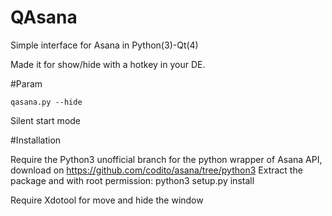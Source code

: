QAsana
======

Simple interface for Asana in Python(3)-Qt(4)

Made it for show/hide with a hotkey in your DE.  

#Param

    qasana.py --hide
    
Silent start mode

#Installation

Require the Python3 unofficial branch for the python wrapper of Asana API, download on https://github.com/codito/asana/tree/python3
Extract the package and with root permission:
  python3 setup.py install

Require Xdotool for move and hide the window

